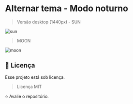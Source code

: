 # Alternar tema - Modo noturno
> Versão desktop (1440px) - SUN

![sun](https://github.com/Jamyle-Elen/MINI_Projetos-Alternar_Tema/assets/110051309/f2c80b40-6763-4095-90a9-fa23f2e7806f)

> MOON

![moon](https://github.com/Jamyle-Elen/MINI_Projetos-Alternar_Tema/assets/110051309/0b675423-82cc-4199-8eac-5ea403e0647d)

## 📝 Licença

Esse projeto está sob licença.
> Licença MIT <br>

⭐ Avalie o repositório.
